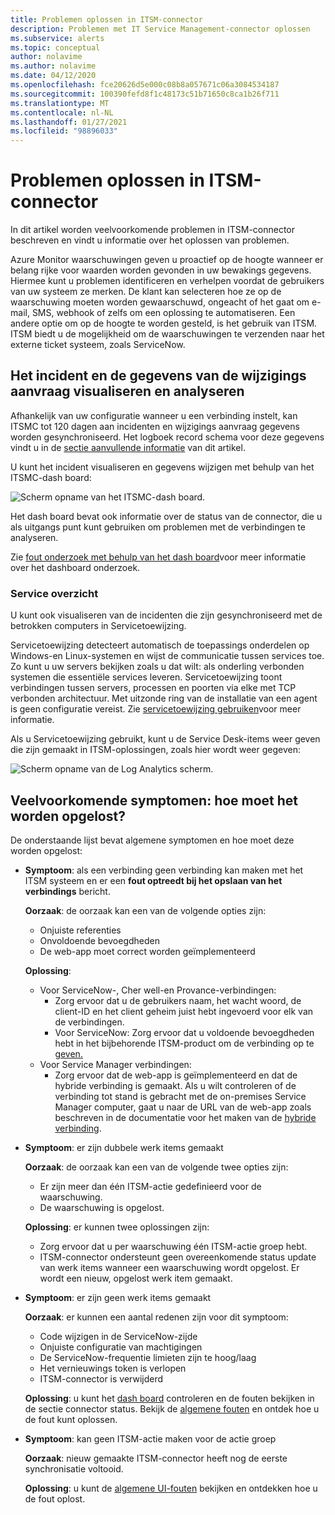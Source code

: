 ```yaml
---
title: Problemen oplossen in ITSM-connector
description: Problemen met IT Service Management-connector oplossen
ms.subservice: alerts
ms.topic: conceptual
author: nolavime
ms.author: nolavime
ms.date: 04/12/2020
ms.openlocfilehash: fce20626d5e000c08b8a057671c06a3084534187
ms.sourcegitcommit: 100390fefd8f1c48173c51b71650c8ca1b26f711
ms.translationtype: MT
ms.contentlocale: nl-NL
ms.lasthandoff: 01/27/2021
ms.locfileid: "98896033"
---
```

# <a name="troubleshooting-problems-in-itsm-connector"></a>Problemen oplossen in ITSM-connector

In dit artikel worden veelvoorkomende problemen in ITSM-connector beschreven en vindt u informatie over het oplossen van problemen.

Azure Monitor waarschuwingen geven u proactief op de hoogte wanneer er belang rijke voor waarden worden gevonden in uw bewakings gegevens. Hiermee kunt u problemen identificeren en verhelpen voordat de gebruikers van uw systeem ze merken.
De klant kan selecteren hoe ze op de waarschuwing moeten worden gewaarschuwd, ongeacht of het gaat om e-mail, SMS, webhook of zelfs om een oplossing te automatiseren. Een andere optie om op de hoogte te worden gesteld, is het gebruik van ITSM.
ITSM biedt u de mogelijkheid om de waarschuwingen te verzenden naar het externe ticket systeem, zoals ServiceNow.

## <a name="visualize-and-analyze-the-incident-and-change-request-data"></a>Het incident en de gegevens van de wijzigings aanvraag visualiseren en analyseren

Afhankelijk van uw configuratie wanneer u een verbinding instelt, kan ITSMC tot 120 dagen aan incidenten en wijzigings aanvraag gegevens worden gesynchroniseerd. Het logboek record schema voor deze gegevens vindt u in de [sectie aanvullende informatie](./itsmc-synced-data.md) van dit artikel.

U kunt het incident visualiseren en gegevens wijzigen met behulp van het ITSMC-dash board:

![Scherm opname van het ITSMC-dash board.](media/itsmc-overview/itsmc-overview-sample-log-analytics.png)

Het dash board bevat ook informatie over de status van de connector, die u als uitgangs punt kunt gebruiken om problemen met de verbindingen te analyseren.

Zie [fout onderzoek met behulp van het dash board](./itsmc-dashboard.md)voor meer informatie over het dashboard onderzoek.

### <a name="service-map"></a>Service overzicht

U kunt ook visualiseren van de incidenten die zijn gesynchroniseerd met de betrokken computers in Servicetoewijzing.

Servicetoewijzing detecteert automatisch de toepassings onderdelen op Windows-en Linux-systemen en wijst de communicatie tussen services toe. Zo kunt u uw servers bekijken zoals u dat wilt: als onderling verbonden systemen die essentiële services leveren. Servicetoewijzing toont verbindingen tussen servers, processen en poorten via elke met TCP verbonden architectuur. Met uitzonde ring van de installatie van een agent is geen configuratie vereist. Zie [servicetoewijzing gebruiken](../insights/service-map.md)voor meer informatie.

Als u Servicetoewijzing gebruikt, kunt u de Service Desk-items weer geven die zijn gemaakt in ITSM-oplossingen, zoals hier wordt weer gegeven:

![Scherm opname van de Log Analytics scherm.](media/itsmc-overview/itsmc-overview-integrated-solutions.png)

## <a name="common-symptoms---how-should-it-be-resolved"></a>Veelvoorkomende symptomen: hoe moet het worden opgelost?

De onderstaande lijst bevat algemene symptomen en hoe moet deze worden opgelost:

* **Symptoom**: als een verbinding geen verbinding kan maken met het ITSM systeem en er een **fout optreedt bij het opslaan van het verbindings** bericht.

    **Oorzaak**: de oorzaak kan een van de volgende opties zijn:
    * Onjuiste referenties
     * Onvoldoende bevoegdheden
     * De web-app moet correct worden geïmplementeerd

    **Oplossing**:
    * Voor ServiceNow-, Cher well-en Provance-verbindingen:
        * Zorg ervoor dat u de gebruikers naam, het wacht woord, de client-ID en het client geheim juist hebt ingevoerd voor elk van de verbindingen.  
        * Voor ServiceNow: Zorg ervoor dat u voldoende bevoegdheden hebt in het bijbehorende ITSM-product om de verbinding op te [geven.](itsmc-connections-servicenow.md#install-the-user-app-and-create-the-user-role)
  * Voor Service Manager verbindingen:  
      * Zorg ervoor dat de web-app is geïmplementeerd en dat de hybride verbinding is gemaakt. Als u wilt controleren of de verbinding tot stand is gebracht met de on-premises Service Manager computer, gaat u naar de URL van de web-app zoals beschreven in de documentatie voor het maken van de [hybride verbinding](./itsmc-connections-scsm.md#configure-the-hybrid-connection).  
* **Symptoom**: er zijn dubbele werk items gemaakt

    **Oorzaak**: de oorzaak kan een van de volgende twee opties zijn:
    * Er zijn meer dan één ITSM-actie gedefinieerd voor de waarschuwing.
    * De waarschuwing is opgelost.

    **Oplossing**: er kunnen twee oplossingen zijn:
    * Zorg ervoor dat u per waarschuwing één ITSM-actie groep hebt.
    * ITSM-connector ondersteunt geen overeenkomende status update van werk items wanneer een waarschuwing wordt opgelost. Er wordt een nieuw, opgelost werk item gemaakt.
* **Symptoom**: er zijn geen werk items gemaakt

    **Oorzaak**: er kunnen een aantal redenen zijn voor dit symptoom:
    * Code wijzigen in de ServiceNow-zijde
    * Onjuiste configuratie van machtigingen
    * De ServiceNow-frequentie limieten zijn te hoog/laag
    * Het vernieuwings token is verlopen
    * ITSM-connector is verwijderd

    **Oplossing**: u kunt het [dash board](itsmc-dashboard.md) controleren en de fouten bekijken in de sectie connector status. Bekijk de [algemene fouten](itsmc-dashboard-errors.md) en ontdek hoe u de fout kunt oplossen.

* **Symptoom**: kan geen ITSM-actie maken voor de actie groep

    **Oorzaak**: nieuw gemaakte ITSM-connector heeft nog de eerste synchronisatie voltooid.

    **Oplossing**: u kunt de [algemene UI-fouten](itsmc-dashboard-errors.md#ui-common-errors) bekijken en ontdekken hoe u de fout oplost.